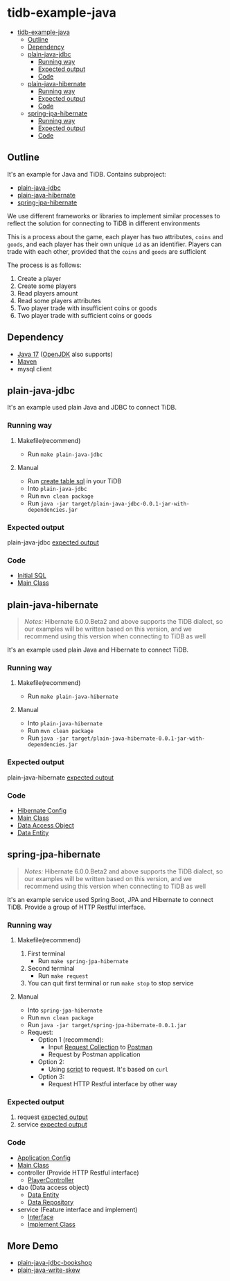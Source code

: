 # tidb-example-java

* [tidb-example-java](#tidb-example-java)
   * [Outline](#outline)
   * [Dependency](#dependency)
   * [plain-java-jdbc](#plain-java-jdbc)
      * [Running way](#running-way)
      * [Expected output](#expected-output)
      * [Code](#code)
   * [plain-java-hibernate](#plain-java-hibernate)
      * [Running way](#running-way-1)
      * [Expected output](#expected-output-1)
      * [Code](#code-1)
   * [spring-jpa-hibernate](#spring-jpa-hibernate)
      * [Running way](#running-way-2)
      * [Expected output](#expected-output-2)
      * [Code](#code-2)

## Outline

It's an example for Java and TiDB. Contains subproject:

- [plain-java-jdbc](#plain-java-jdbc)
- [plain-java-hibernate](#plain-java-hibernate)
- [spring-jpa-hibernate](#spring-jpa-hibernate)

We use different frameworks or libraries to implement similar processes to reflect 
the solution for connecting to TiDB in different environments

This is a process about the game, each player has two attributes, 
`coins` and `goods`, and each player has their own unique `id` as an identifier. 
Players can trade with each other, provided that the `coins` and `goods` are sufficient

The process is as follows:

1. Create a player
2. Create some players
3. Read players amount
4. Read some players attributes
5. Two player trade with insufficient coins or goods
6. Two player trade with sufficient coins or goods

## Dependency

- [Java 17](https://www.oracle.com/java/technologies/downloads/) ([OpenJDK](https://openjdk.java.net/) also supports)
- [Maven](https://maven.apache.org/)
- mysql client

## plain-java-jdbc

It's an example used plain Java and JDBC to connect TiDB.

### Running way

1. Makefile(recommend)
   - Run `make plain-java-jdbc`

2. Manual
   - Run [create table sql](./plain-java-jdbc/src/main/resources/dbinit.sql) in your TiDB
   - Into `plain-java-jdbc`
   - Run `mvn clean package`
   - Run `java -jar target/plain-java-jdbc-0.0.1-jar-with-dependencies.jar`

### Expected output

plain-java-jdbc [expected output](./Expected-Output.md#plain-java-jdbc)

### Code

- [Initial SQL](./plain-java-jdbc/src/main/resources/dbinit.sql)
- [Main Class](./plain-java-jdbc/src/main/java/com/pingcap/JDBCExample.java)

## plain-java-hibernate

> *Notes:*
> Hibernate 6.0.0.Beta2 and above supports the TiDB dialect, so our examples
> will be written based on this version, and we recommend using this version when connecting to TiDB as well

It's an example used plain Java and Hibernate to connect TiDB.

### Running way

1. Makefile(recommend)
    - Run `make plain-java-hibernate`

2. Manual
    - Into `plain-java-hibernate`
    - Run `mvn clean package`
    - Run `java -jar target/plain-java-hibernate-0.0.1-jar-with-dependencies.jar`

### Expected output
plain-java-hibernate [expected output](./Expected-Output.md#plain-java-hibernate)

### Code

- [Hibernate Config](./plain-java-hibernate/src/main/resources/hibernate.cfg.xml)
- [Main Class](./plain-java-hibernate/src/main/java/com/pingcap/App.java)
- [Data Access Object](./plain-java-hibernate/src/main/java/com/pingcap/PlayerDAO.java)
- [Data Entity](./plain-java-hibernate/src/main/java/com/pingcap/PlayerBean.java)

## spring-jpa-hibernate

> *Notes:*
> Hibernate 6.0.0.Beta2 and above supports the TiDB dialect, so our examples
> will be written based on this version, and we recommend using this version when connecting to TiDB as well

It's an example service used Spring Boot, JPA and Hibernate to connect TiDB. 
Provide a group of HTTP Restful interface.

### Running way

1. Makefile(recommend)
   1. First terminal
       - Run `make spring-jpa-hibernate`
   2. Second terminal
       - Run `make request`
   3. You can quit first terminal or run `make stop` to stop service

2. Manual
    - Into `spring-jpa-hibernate`
    - Run `mvn clean package`
    - Run `java -jar target/spring-jpa-hibernate-0.0.1.jar`
    - Request:
      - Option 1 (recommend):
        - Input [Request Collection](spring-jpa-hibernate/Player.postman_collection.json) to [Postman](https://www.postman.com/)
        - Request by Postman application
      - Option 2:
        - Using [script](spring-jpa-hibernate/request.sh) to request. It's based on `curl`
      - Option 3:
        - Request HTTP Restful interface by other way
   
### Expected output

1. request [expected output](./Expected-Output.md#spring-jpa-hibernate-request)
2. service [expected output](./Expected-Output.md#spring-jpa-hibernate-service)

### Code

- [Application Config](./spring-jpa-hibernate/src/main/resources/application.yml)
- [Main Class](./spring-jpa-hibernate/src/main/java/com/pingcap/App.java)
- controller (Provide HTTP Restful interface)
  - [PlayerController](./spring-jpa-hibernate/src/main/java/com/pingcap/controller/PlayerController.java)
- dao (Data access object)
  - [Data Entity](./spring-jpa-hibernate/src/main/java/com/pingcap/dao/PlayerBean.java)
  - [Data Repository](./spring-jpa-hibernate/src/main/java/com/pingcap/dao/PlayerRepository.java)
- service (Feature interface and implement)
  - [Interface](./spring-jpa-hibernate/src/main/java/com/pingcap/service/PlayerService.java)
  - [Implement Class](./spring-jpa-hibernate/src/main/java/com/pingcap/service/impl/PlayerServiceImpl.java)

## More Demo

- [plain-java-jdbc-bookshop](./plain-java-jdbc-bookshop/README.md)
- [plain-java-write-skew](./plain-java-write-skew/README.md)